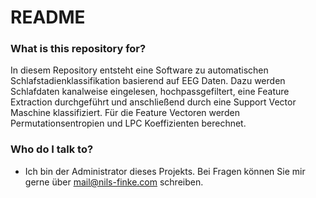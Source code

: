 # README #

### What is this repository for? ###

In diesem Repository entsteht eine Software zu automatischen Schlafstadienklassifikation basierend auf EEG Daten. Dazu werden Schlafdaten kanalweise eingelesen, hochpassgefiltert, eine Feature Extraction durchgeführt und anschließend durch eine Support Vector Maschine klassifiziert. Für die Feature Vectoren werden Permutationsentropien und LPC Koeffizienten berechnet.

### Who do I talk to? ###

* Ich bin der Administrator dieses Projekts. Bei Fragen können Sie mir gerne über mail@nils-finke.com schreiben.